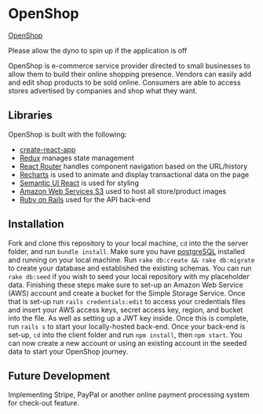 # OpenShop

[OpenShop](https://fs-openshop.herokuapp.com/)

Please allow the dyno to spin up if the application is off

OpenShop is e-commerce service provider directed to small businesses to allow them to build their online shopping presence. Vendors can easily add and edit shop products to be sold online. Consumers are able to access stores advertised by companies and shop what they want.

## Libraries
OpenShop is built with the following:
- [create-react-app](https://github.com/facebook/create-react-app)
- [Redux](https://github.com/reduxjs/redux) manages state management
- [React Router](https://github.com/ReactTraining/react-router) handles component navigation based on the URL/history
- [Recharts](https://github.com/recharts/recharts) is used to animate and display transactional data on the page
- [Semantic UI React](https://github.com/Semantic-Org/Semantic-UI-React) is used for styling
- [Amazon Web Services S3](https://aws.amazon.com/s3/) used to host all store/product images
- [Ruby on Rails](https://rubyonrails.org/) used for the API back-end

## Installation

Fork and clone this repository to your local machine, ```cd``` into the the server folder, and run ```bundle install```.
Make sure you have [postgreSQL](https://postgresapp.com/) installed and running on your local machine. Run ```rake db:create && rake db:migrate``` to create your database and established the existing schemas. You can run ```rake db:seed``` if you wish to seed your local repository with my placeholder data. Finishing these steps make sure to set-up an Amazon Web Service (AWS) account and create a bucket for the Simple Storage Service. Once that is set-up run ```rails credentials:edit``` to access your credentials files and insert your AWS access keys, secret access key, region, and bucket into the file. As well as setting up a JWT key inside. Once this is complete, run ```rails s``` to start your locally-hosted back-end. Once your back-end is set-up, ```cd``` into the client folder and run ```npm install```, then ```npm start```. You can now create a new account or using an existing account in the seeded data to start your OpenShop journey.

## Future Development

Implementing Stripe, PayPal or another online payment processing system for check-out feature.
